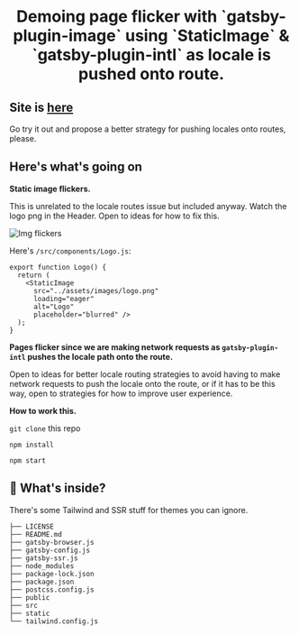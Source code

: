 <!-- START -->
<h1 align="center">
  Demoing page flicker with `gatsby-plugin-image` using `StaticImage` & `gatsby-plugin-intl` as locale is pushed onto route.
</h1>

## Site is [here](https://gracious-mestorf-268e1b.netlify.app/en/) ##

Go try it out and propose a better strategy for pushing locales onto routes, please.

## Here's what's going on

**Static image flickers.**

This is unrelated to the locale routes issue but included anyway. Watch the logo png in the Header. Open to ideas for how to fix this. 

![Img flickers](https://media.giphy.com/media/Y7CdS5vPTJ7Codxn2x/giphy.gif)

Here's `/src/components/Logo.js`:

```
export function Logo() {
  return (
    <StaticImage
      src="../assets/images/logo.png"
      loading="eager"
      alt="Logo"
      placeholder="blurred" />
  );
}
```

**Pages flicker since we are making network requests as `gatsby-plugin-intl` pushes the locale path onto the route.**

Open to ideas for better locale routing strategies to avoid having to make network requests to push the locale onto the route, or if it has to be this way, open to strategies for how to improve user experience.

**How to work this.**

`git clone` this repo

`npm install`

`npm start`

## 🧐 What's inside?

There's some Tailwind and SSR stuff for themes you can ignore.

```.
├── LICENSE
├── README.md
├── gatsby-browser.js
├── gatsby-config.js
├── gatsby-ssr.js
├── node_modules
├── package-lock.json
├── package.json
├── postcss.config.js
├── public
├── src
├── static
└── tailwind.config.js
```

<!-- END -->
